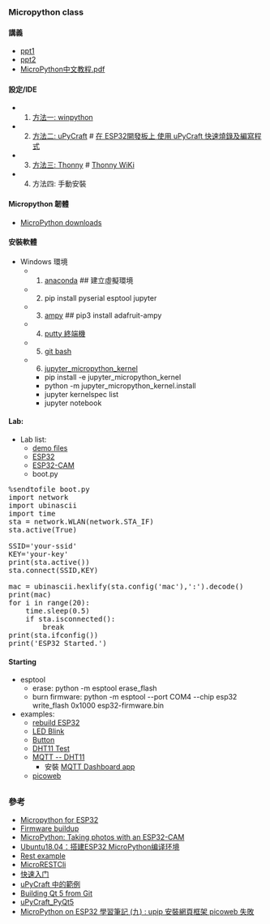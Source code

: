 ### Micropython class
#### 講義
* [ppt1](https://github.com/jumbokh/micropython_class/blob/master/Micropython_20200613.pptx)
* [ppt2](https://github.com/jumbokh/micropython_class/blob/master/MicroPython102%20IOT%E5%85%A5%E9%96%80.pptx)
* [MicroPython中文教程.pdf](https://github.com/jumbokh/micropython_class/blob/master/doc/MicroPython%E4%B8%AD%E6%96%87%E6%95%99%E7%A8%8B.pdf)
#### 設定/IDE
* 1. [方法一: winpython](README-1.md)
* 2. [方法二: uPyCraft](http://docs.dfrobot.com.cn/upycraft/) # [在 ESP32開發板上 使用 uPyCraft 快速燒錄及編寫程式](https://davistseng.blogspot.com/2017/12/esp32-upycraft.html)
* 3. [方法三: Thonny](https://thonny.org/)  # [Thonny WiKi](https://github.com/thonny/thonny/wiki)
* 4. 方法四: 手動安裝
#### Micropython 韌體
* [MicroPython downloads](http://micropython.org/download/)
#### 安裝軟體
* Windows 環境
    * 1. [anaconda](https://www.anaconda.com/products/individual) ## 建立虛擬環境
    * 2. pip install pyserial esptool jupyter
    * 3. [ampy](https://ithelp.ithome.com.tw/articles/10203046) ## pip3 install adafruit-ampy
    * 4. [putty 終端機](https://www.chiark.greenend.org.uk/~sgtatham/putty/latest.html)
    * 5. [git bash](https://git-scm.com/download/win)
    * 6. [jupyter_micropython_kernel](https://github.com/goatchurchprime/jupyter_micropython_kernel.git)
        * pip install -e jupyter_micropython_kernel
        * python -m jupyter_micropython_kernel.install
        * jupyter kernelspec list
        * jupyter notebook
#### Lab: 
* Lab list:
    * [demo files](https://github.com/jumbokh/micropython_class/tree/master/demo)
    * [ESP32](https://github.com/jumbokh/micropython_class/tree/master/ESP32)
    * [ESP32-CAM](https://github.com/jumbokh/micropython_class/tree/master/ESP32-CAM)
    * boot.py
<pre>
%sendtofile boot.py
import network
import ubinascii
import time
sta = network.WLAN(network.STA_IF)
sta.active(True)

SSID='your-ssid'
KEY='your-key'
print(sta.active())
sta.connect(SSID,KEY)

mac = ubinascii.hexlify(sta.config('mac'),':').decode()
print(mac)
for i in range(20):
    time.sleep(0.5)
    if sta.isconnected():
        break
print(sta.ifconfig())
print('ESP32 Started.')
</pre>
#### Starting
* esptool
    * erase: python -m esptool erase_flash
    * burn firmware: python -m esptool --port COM4 --chip esp32 write_flash 0x1000 esp32-firmware.bin
* examples:
    * [rebuild ESP32](https://github.com/jumbokh/micropython_class/blob/master/ESP32/0.%20rebuild_esp32.ipynb)
    * [LED Blink](https://github.com/jumbokh/micropython_class/blob/master/ESP32/Lab1_LED.ipynb)
    * [Button](https://github.com/jumbokh/micropython_class/blob/master/ESP32/Lab3_button.ipynb)
    * [DHT11 Test](https://github.com/jumbokh/micropython_class/blob/master/ESP32/LAB4_DHT11.ipynb)
    * [MQTT -- DHT11](https://github.com/jumbokh/micropython_class/tree/master/ESP32/MQTT)
        * 安裝 [MQTT Dashboard app](https://apkpure.com/tw/iot-mqtt-dashboard/com.thn.iotmqttdashboard)
    * [picoweb](https://github.com/jumbokh/micropython_class/tree/master/ESP32/Web)
##
### 參考
* [Micropython for ESP32 ](https://docs.espressif.com/projects/esp-idf/zh_CN/v4.0.1/get-started/index.html)
* [Firmware buildup](https://github.com/shariltumin/esp32-cam-micropython/tree/master/esp32-cam-1-11-498)
* [MicroPython: Taking photos with an ESP32-CAM](https://lemariva.com/blog/2019/09/micropython-how-about-taking-photo-esp32)
* [Ubuntu18.04：搭建ESP32 MicroPython编译环境](https://codeleading.com/article/38851328254/)
* [Rest example](https://gitlab.com/superfly/dawndoor/-/tree/master/src)
* [MicroRESTCli](https://github.com/jczic/MicroRESTCli)
* [快速入门](https://docs.espressif.com/projects/esp-idf/zh_CN/v4.0.1/get-started/index.html)
* [uPyCraft 中的範例](http://docs.dfrobot.com.cn/upycraft/%E7%AC%AC4%E7%AB%A0%E7%BB%BC%E5%90%88%E9%A1%B9%E7%9B%AE.html)
* [Building Qt 5 from Git](https://wiki.qt.io/Building_Qt_5_from_Git#Getting_the_source_code)
* [uPyCraft_PyQt5](https://longervision.github.io/2018/09/15/Tools/uPyCraft_PyQt5/)
* [MicroPython on ESP32 學習筆記 (九) : upip 安裝網頁框架 picoweb 失敗](http://yhhuang1966.blogspot.com/2019/07/micropython-on-esp32-upip-picoweb.html)


